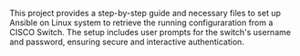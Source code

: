 This project provides a step-by-step guide and necessary files to set up Ansible on Linux system to retrieve the running configuraration from a CISCO Switch. The setup includes user prompts for the switch's username and password, ensuring secure and interactive authentication.
